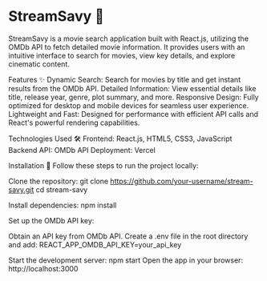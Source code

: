 # StreamSavy 🎥

StreamSavy is a movie search application built with React.js, utilizing the OMDb API to fetch detailed movie information. It provides users with an intuitive interface to search for movies, view key details, and explore cinematic content.

Features ✨
Dynamic Search: Search for movies by title and get instant results from the OMDb API.
Detailed Information: View essential details like title, release year, genre, plot summary, and more.
Responsive Design: Fully optimized for desktop and mobile devices for seamless user experience.
Lightweight and Fast: Designed for performance with efficient API calls and React's powerful rendering capabilities.

Technologies Used 🛠️
Frontend: React.js, HTML5, CSS3, JavaScript
Backend API: OMDb API
Deployment: Vercel

Installation 🚀
Follow these steps to run the project locally:

Clone the repository:
git clone https://github.com/your-username/stream-savy.git
cd stream-savy

Install dependencies:
npm install

Set up the OMDb API key:

Obtain an API key from OMDb API.
Create a .env file in the root directory and add:
REACT_APP_OMDB_API_KEY=your_api_key

Start the development server:
npm start
Open the app in your browser:
http://localhost:3000
